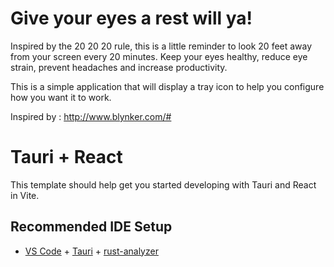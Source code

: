 # Give your eyes a rest will ya!

Inspired by the 20 20 20 rule, this is a little reminder to look 20 feet away from your screen every 20 minutes. Keep your eyes healthy, reduce eye strain, prevent headaches and increase productivity.

This is a simple application that will display a tray icon to help you configure how you want it to work.

Inspired by :  http://www.blynker.com/#

# Tauri + React

This template should help get you started developing with Tauri and React in Vite.

## Recommended IDE Setup

- [VS Code](https://code.visualstudio.com/) + [Tauri](https://marketplace.visualstudio.com/items?itemName=tauri-apps.tauri-vscode) + [rust-analyzer](https://marketplace.visualstudio.com/items?itemName=rust-lang.rust-analyzer)
